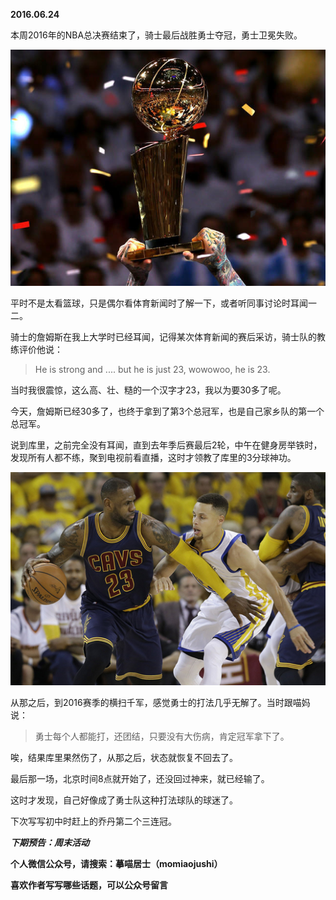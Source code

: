 
          
            
**2016.06.24**

本周2016年的NBA总决赛结束了，骑士最后战胜勇士夺冠，勇士卫冕失败。



![](img/51001-e008d864d45b0223.jpg)




平时不是太看篮球，只是偶尔看体育新闻时了解一下，或者听同事讨论时耳闻一二。

骑士的詹姆斯在我上大学时已经耳闻，记得某次体育新闻的赛后采访，骑士队的教练评价他说：
>He is strong and ....
but he is just 23,  wowowoo, he is 23.



当时我很震惊，这么高、壮、糙的一个汉字才23，我以为要30多了呢。

今天，詹姆斯已经30多了，也终于拿到了第3个总冠军，也是自己家乡队的第一个总冠军。

说到库里，之前完全没有耳闻，直到去年季后赛最后2轮，中午在健身房举铁时，发现所有人都不练，聚到电视前看直播，这时才领教了库里的3分球神功。



![](img/51001-055b3bb14cf40381.png)




从那之后，到2016赛季的横扫千军，感觉勇士的打法几乎无解了。当时跟喵妈说：
>勇士每个人都能打，还团结，只要没有大伤病，肯定冠军拿下了。



唉，结果库里果然伤了，从那之后，状态就恢复不回去了。

最后那一场，北京时间8点就开始了，还没回过神来，就已经输了。

这时才发现，自己好像成了勇士队这种打法球队的球迷了。

下次写写初中时赶上的乔丹第二个三连冠。


***下期预告：周末活动***


**个人微信公众号，请搜索：摹喵居士（momiaojushi）**

**喜欢作者写写哪些话题，可以公众号留言**

          
        